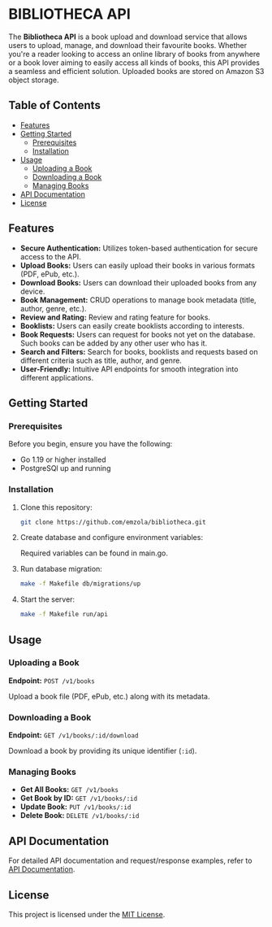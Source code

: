 # BIBLIOTHECA API

The **Bibliotheca API** is a book upload and download service that allows users to upload, manage, and download their favourite books. Whether you're a reader looking to access an online library of books from anywhere or a book lover aiming to easily access all kinds of books, this API provides a seamless and efficient solution. Uploaded books are stored on Amazon S3 object storage.

## Table of Contents

- [Features](#features)
- [Getting Started](#getting-started)
  - [Prerequisites](#prerequisites)
  - [Installation](#installation)
- [Usage](#usage)
  - [Uploading a Book](#uploading-a-book)
  - [Downloading a Book](#downloading-a-book)
  - [Managing Books](#managing-books)
- [API Documentation](#api-documentation)
- [License](#license)

## <a id="features"></a>Features

- **Secure Authentication:** Utilizes token-based authentication for secure access to the API.
- **Upload Books:** Users can easily upload their books in various formats (PDF, ePub, etc.).
- **Download Books:** Users can download their uploaded books from any device.
- **Book Management:** CRUD operations to manage book metadata (title, author, genre, etc.).
- **Review and Rating:** Review and rating feature for books.
- **Booklists:** Users can easily create booklists according to interests.
- **Book Requests:** Users can request for books not yet on the database. Such books can be added by any other user who has it.
- **Search and Filters:** Search for books, booklists and requests based on different criteria such as title, author, and genre.
- **User-Friendly:** Intuitive API endpoints for smooth integration into different applications.

## <a id="getting-started"></a>Getting Started

### <a id="prerequisites"></a>Prerequisites

Before you begin, ensure you have the following:

- Go 1.19 or higher installed
- PostgreSQl up and running

### <a id="installation"></a>Installation

1. Clone this repository:

   ```bash
   git clone https://github.com/emzola/bibliotheca.git

2. Create database and configure environment variables:

   Required variables can be found in main.go.

3. Run database migration:

   ```bash
   make -f Makefile db/migrations/up

4. Start the server:

   ```bash
   make -f Makefile run/api

## <a id="usage"></a>Usage

### <a id="uploading-a-book"></a>Uploading a Book

**Endpoint:** `POST /v1/books`

Upload a book file (PDF, ePub, etc.) along with its metadata.

### <a id="downloading-a-book"></a>Downloading a Book

**Endpoint:** `GET /v1/books/:id/download`

Download a book by providing its unique identifier (`:id`).

### <a id="managing-books"></a>Managing Books

- **Get All Books:** `GET /v1/books`
- **Get Book by ID:** `GET /v1/books/:id`
- **Update Book:** `PUT /v1/books/:id`
- **Delete Book:** `DELETE /v1/books/:id`

## <a id="api-documentation"></a>API Documentation

For detailed API documentation and request/response examples, refer to [API Documentation](https://bibliotheca-api-dev-xfnt.4.us-1.fl0.io/api-docs).


## <a id="license"></a>License

This project is licensed under the [MIT License](LICENSE).



